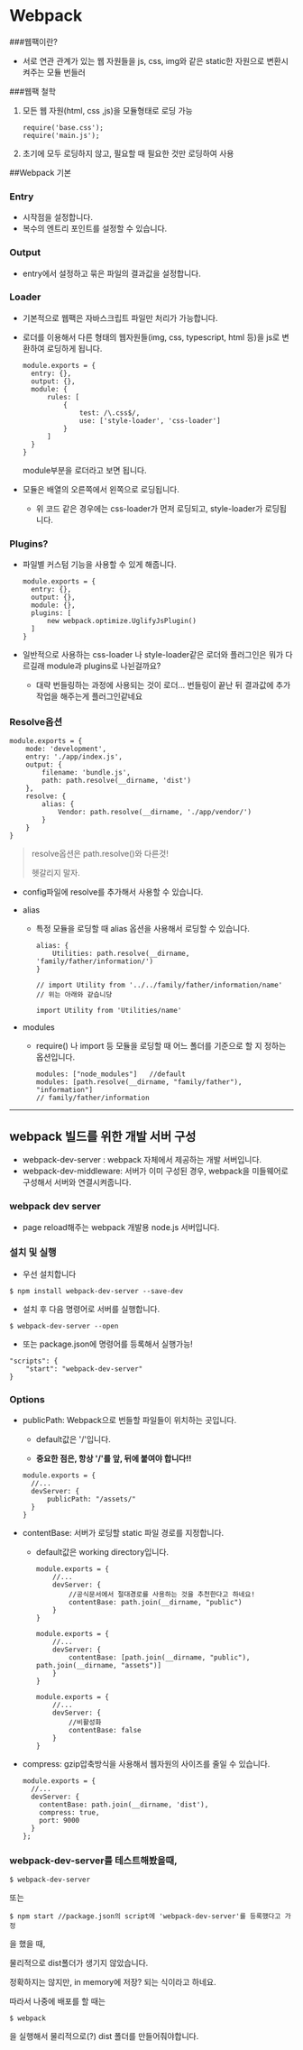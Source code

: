 # Webpack

###웹팩이란?

- 서로 연관 관계가 있는 웹 자원들을 js, css, img와 같은 static한 자원으로 변환시켜주는 모듈 번들러

  

###웹팩 철학

1. 모든 웹 자원(html, css ,js)을 모듈형태로 로딩 가능

   ```
   require('base.css');
   require('main.js');
   ```

2. 초기에 모두 로딩하지 않고, 필요할 때 필요한 것만 로딩하여 사용



##Webpack 기본

### Entry

- 시작점을 설정합니다.
- 복수의 엔트리 포인트를 설정할 수 있습니다.

### Output

- entry에서 설정하고 묶은 파일의 결과값을 설정합니다.

### Loader

- 기본적으로 웹팩은 자바스크립트 파일만 처리가 가능합니다.

- 로더를 이용해서 다른 형태의 웹자원들(img, css, typescript, html 등)을 js로 변환하여 로딩하게 됩니다.

  ```
  module.exports = {
  	entry: {},
  	output: {},
  	module: {
  		rules: [
  			{
  				test: /\.css$/,
  				use: ['style-loader', 'css-loader']
  			}
  		]
  	}
  }
  ```

  module부분을 로더라고 보면 됩니다.

- 모듈은 배열의 오른쪽에서 왼쪽으로 로딩됩니다.

  - 위 코드 같은 경우에는 css-loader가 먼저 로딩되고, style-loader가 로딩됩니다.

### Plugins?

- 파일별 커스텀 기능을 사용할 수 있게 해줍니다.

  ```
  module.exports = {
  	entry: {},
  	output: {},
  	module: {},
  	plugins: [
  		new webpack.optimize.UglifyJsPlugin()
  	]
  }
  ```

- 일반적으로 사용하는 css-loader 나 style-loader같은 로더와 플러그인은 뭐가 다르길래 module과 plugins로 나뉜걸까요?

  - 대략 번들링하는 과정에 사용되는 것이 로더... 번들링이 끝난 뒤 결과값에 추가작업을 해주는게 플러그인같네요



### Resolve옵션

```
module.exports = {
	mode: 'development',
	entry: './app/index.js',
	output: {
		filename: 'bundle.js',
		path: path.resolve(__dirname, 'dist')
	},
	resolve: {
		alias: {
			Vendor: path.resolve(__dirname, './app/vendor/')
		}
	}
}
```

> resolve옵션은 path.resolve()와 다른것!
>
> 헷갈리지 말자.

- config파일에 resolve를 추가해서 사용할 수 있습니다.

- alias

  - 특정 모듈을 로딩할 때 alias 옵션을 사용해서 로딩할 수 있습니다.

    ```
    alias: {
    	Utilities: path.resolve(__dirname, 'family/father/information/')
    }
    ```

    ```
    // import Utility from '../../family/father/information/name'
    // 위는 아래와 같습니당
    
    import Utility from 'Utilities/name'
    ```

- modules

  - require() 나 import 등 모듈을 로딩할 때 어느 폴더를 기준으로 할 지 정하는 옵션입니다.

    ```
    modules: ["node_modules"]	//default
    modules: [path.resolve(__dirname, "family/father"), "information"]
    // family/father/information
    ```

    

---

## webpack 빌드를 위한 개발 서버 구성

- webpack-dev-server : webpack 자체에서 제공하는 개발 서버입니다.
- webpack-dev-middleware: 서버가 이미 구성된 경우, webpack을 미들웨어로 구성해서 서버와 연결시켜줍니다.



### webpack dev server

- page reload해주는 webpack 개발용 node.js 서버입니다.



### 설치 및 실행

- 우선 설치합니다

```
$ npm install webpack-dev-server --save-dev
```

- 설치 후 다음 명령어로 서버를 실행합니다.

```
$ webpack-dev-server --open
```

- 또는 package.json에 명령어를 등록해서 실행가능!

```
"scripts": {
	"start": "webpack-dev-server"
}
```



### Options

- publicPath: Webpack으로 번들할 파일들이 위치하는 곳입니다.

  - default값은 '/'입니다.

  - **중요한 점은, 항상 '/'를 앞, 뒤에 붙여야 합니다!!**

  ```
  module.exports = {
  	//...
  	devServer: {
  		publicPath: "/assets/"
  	}
  }
  ```

- contentBase: 서버가 로딩할 static 파일 경로를 지정합니다.

  - default값은 working directory입니다.

    ```
    module.exports = {
    	//...
    	devServer: {
    		//공식문서에서 절대경로를 사용하는 것을 추천한다고 하네요!
    		contentBase: path.join(__dirname, "public")
    	}
    }
    ```

    ```
    module.exports = {
    	//...
    	devServer: {
    		contentBase: [path.join(__dirname, "public"), path.join(__dirname, "assets")]
    	}
    }
    ```

    ```
    module.exports = {
    	//...
    	devServer: {
    		//비활성화
    		contentBase: false
    	}
    }
    ```

- compress: gzip압축방식을 사용해서 웹자원의 사이즈를 줄일 수 있습니다.

  ```
  module.exports = {
    //...
    devServer: {
      contentBase: path.join(__dirname, 'dist'),
      compress: true,
      port: 9000
    }
  };
  ```

  

### webpack-dev-server를 테스트해봤을때,

```
$ webpack-dev-server 
```

또는

```
$ npm start //package.json의 script에 'webpack-dev-server'를 등록했다고 가정
```

을 했을 때,

물리적으로 dist폴더가 생기지 않았습니다.

정확하지는 않지만, in memory에 저장? 되는 식이라고 하네요.

따라서 나중에 배포를 할 때는

```
$ webpack
```

을 실행해서 물리적으로(?) dist 폴더를 만들어줘야합니다.